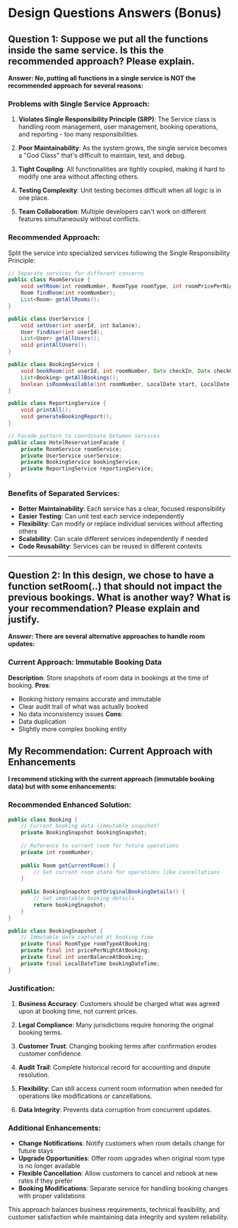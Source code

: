 # Design Questions Answers (Bonus)

## Question 1: Suppose we put all the functions inside the same service. Is this the recommended approach? Please explain.

**Answer: No, putting all functions in a single service is NOT the recommended approach for several reasons:**

### Problems with Single Service Approach:
1. **Violates Single Responsibility Principle (SRP)**: The Service class is handling room management, user management, booking operations, and reporting - too many responsibilities.

2. **Poor Maintainability**: As the system grows, the single service becomes a "God Class" that's difficult to maintain, test, and debug.

3. **Tight Coupling**: All functionalities are tightly coupled, making it hard to modify one area without affecting others.

4. **Testing Complexity**: Unit testing becomes difficult when all logic is in one place.

5. **Team Collaboration**: Multiple developers can't work on different features simultaneously without conflicts.

### Recommended Approach:
Split the service into specialized services following the Single Responsibility Principle:

```java
// Separate services for different concerns
public class RoomService {
    void setRoom(int roomNumber, RoomType roomType, int roomPricePerNight);
    Room findRoom(int roomNumber);
    List<Room> getAllRooms();
}

public class UserService {
    void setUser(int userId, int balance);
    User findUser(int userId);
    List<User> getAllUsers();
    void printAllUsers();
}

public class BookingService {
    void bookRoom(int userId, int roomNumber, Date checkIn, Date checkOut);
    List<Booking> getAllBookings();
    boolean isRoomAvailable(int roomNumber, LocalDate start, LocalDate end);
}

public class ReportingService {
    void printAll();
    void generateBookingReport();
}

// Facade pattern to coordinate between services
public class HotelReservationFacade {
    private RoomService roomService;
    private UserService userService;
    private BookingService bookingService;
    private ReportingService reportingService;
}
```

### Benefits of Separated Services:
- **Better Maintainability**: Each service has a clear, focused responsibility
- **Easier Testing**: Can unit test each service independently
- **Flexibility**: Can modify or replace individual services without affecting others
- **Scalability**: Can scale different services independently if needed
- **Code Reusability**: Services can be reused in different contexts

---

## Question 2: In this design, we chose to have a function setRoom(..) that should not impact the previous bookings. What is another way? What is your recommendation? Please explain and justify.

**Answer: There are several alternative approaches to handle room updates:**

### Current Approach: Immutable Booking Data
**Description**: Store snapshots of room data in bookings at the time of booking.
**Pros**: 
- Booking history remains accurate and immutable
- Clear audit trail of what was actually booked
- No data inconsistency issues
**Cons**: 
- Data duplication
- Slightly more complex booking entity

## My Recommendation: Current Approach with Enhancements

**I recommend sticking with the current approach (immutable booking data) but with some enhancements:**

### Recommended Enhanced Solution:

```java
public class Booking {
    // Current booking data (immutable snapshot)
    private BookingSnapshot bookingSnapshot;
    
    // Reference to current room for future operations
    private int roomNumber;
    
    public Room getCurrentRoom() {
        // Get current room state for operations like cancellations
    }
    
    public BookingSnapshot getOriginalBookingDetails() {
        // Get immutable booking details
        return bookingSnapshot;
    }
}

public class BookingSnapshot {
    // Immutable data captured at booking time
    private final RoomType roomTypeAtBooking;
    private final int pricePerNightAtBooking;
    private final int userBalanceAtBooking;
    private final LocalDateTime bookingDateTime;
}
```

### Justification:

1. **Business Accuracy**: Customers should be charged what was agreed upon at booking time, not current prices.

2. **Legal Compliance**: Many jurisdictions require honoring the original booking terms.

3. **Customer Trust**: Changing booking terms after confirmation erodes customer confidence.

4. **Audit Trail**: Complete historical record for accounting and dispute resolution.

5. **Flexibility**: Can still access current room information when needed for operations like modifications or cancellations.

6. **Data Integrity**: Prevents data corruption from concurrent updates.

### Additional Enhancements:
- **Change Notifications**: Notify customers when room details change for future stays
- **Upgrade Opportunities**: Offer room upgrades when original room type is no longer available
- **Flexible Cancellation**: Allow customers to cancel and rebook at new rates if they prefer
- **Booking Modifications**: Separate service for handling booking changes with proper validations

This approach balances business requirements, technical feasibility, and customer satisfaction while maintaining data integrity and system reliability.